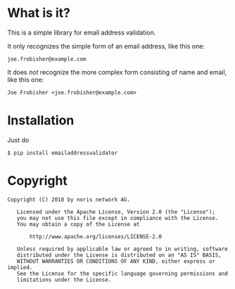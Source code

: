 # What is it?

This is a simple library for email address validation.

It only recognizes the simple form of an email address, like this one:

```
joe.frobisher@example.com
```

It does *not* recognize the more complex form consisting of name and email,
like this one:

```
Joe Frobisher <joe.frobisher@example.com>
```

# Installation

Just do

```
$ pip install emailaddressvalidator
```

# Copyright

```
Copyright (C) 2018 by noris network AG.

   Licensed under the Apache License, Version 2.0 (the "License");
   you may not use this file except in compliance with the License.
   You may obtain a copy of the License at

       http://www.apache.org/licenses/LICENSE-2.0

   Unless required by applicable law or agreed to in writing, software
   distributed under the License is distributed on an "AS IS" BASIS,
   WITHOUT WARRANTIES OR CONDITIONS OF ANY KIND, either express or implied.
   See the License for the specific language governing permissions and
   limitations under the License.
```

